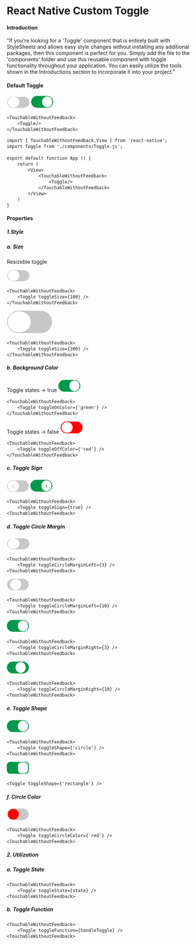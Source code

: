 # React Native Custom Toggle

#### **Introduction**

"If you're looking for a 'Toggle' component that is entirely built with StyleSheets and allows easy style changes without installing any additional packages, then this component is perfect for you. Simply add the file to the 'components' folder and use this reusable component with toggle functionality throughout your application. You can easily utilize the tools shown in the Introductions section to incorporate it into your project."

#### **Default Toggle**
![defaultl toggle](./img/size100.png)
![green toggle](./img/oncolorgreen.png)
```
<TouchableWithoutFeedback>
    <Toggle/>
</TouchableWithoutFeedback>
```
```
import { TouchableWithoutFeedback,View } from 'react-native';
import Toggle from './components/Toggle.js';

export default function App () {
    return (
        <View>
            <TouchableWithoutFeedback>
                <Toggle/>
            </TouchableWithoutFeedback>
        </View>
    )
}
```



#### **Properties**


##### **1.Style**
##### a. Size
Resizeble toggle

![toggle](./img/size100.png)
```
<TouchableWithoutFeedback>
    <Toggle toggleSize={100} />
</TouchableWithoutFeedback>
```
![toggle](./img/size200.png)
```
<TouchableWithoutFeedback>
    <Toggle toggleSize={200} />
</TouchableWithoutFeedback>
```

##### b. Background Color
Toggle states -> true
![toggle](./img/oncolorgreen.png)
```
<TouchableWithoutFeedback>
    <Toggle toggleOnColor={'green'} />
</TouchableWithoutFeedback>
```
Toggle states -> false
![toggle](./img/offcolorred.png)
```
<TouchableWithoutFeedback>
    <Toggle toggleOffColor={'red'} />
</TouchableWithoutFeedback>
```
##### c. Toggle Sign
![toggle](./img/togglesigntrue.png)
![toggle](./img/togglesigntrue2.png)
```
<TouchableWithoutFeedback>
    <Toggle toggleSign={true} />
<TouchableWithoutFeedback>
```
##### d. Toggle Circle Margin
![toggle](./img/size100.png)
```
<TouchableWithoutFeedback>
    <Toggle toggleCircleMarginLeft={3} />
<TouchableWithoutFeedback>
```
![toggle](./img/circleleftmargin10.png)
```
<TouchableWithoutFeedback>
    <Toggle toggleCircleMarginLeft={10} />
<TouchableWithoutFeedback>
```
![toggle](./img/oncolorgreen.png)
```
<TouchableWithoutFeedback>
    <Toggle toggleCircleMarginRight={3} />
<TouchableWithoutFeedback>
```
![toggle](./img/circlemarginright.png)
```
<TouchableWithoutFeedback>
    <Toggle toggleCircleMarginRight={10} />
<TouchableWithoutFeedback>
```
##### e. Toggle Shape
![toggle](./img/oncolorgreen.png)
```
<TouchableWithoutFeedback>
    <Toggle toggleShape={'circle'} />
<TouchableWithoutFeedback>
```
![toggle](./img/toggleshape.png)
```
<Toggle toggleShape={'rectangle'} />
```
##### f. Circle Color
![toggle](./img/circlecolor.png)
```
<TouchableWithoutFeedback>
    <Toggle toggleCircleColor={'red'} />
<TouchableWithoutFeedback>
```

##### **2. Utilization**
##### a. Toggle State

```
<TouchableWithoutFeedback>
    <Toggle toggleState={state} />
<TouchableWithoutFeedback>
```
##### b. Toggle Function
```
<TouchableWithoutFeedback>
    <Toggle toggleFunction={handleToggle} />
<TouchableWithoutFeedback>
